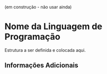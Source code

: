 (em construção - não usar ainda)

# Nome da Linguagem de Programação 

Estrutura a ser definida e colocada aqui.

## Informações Adicionais
